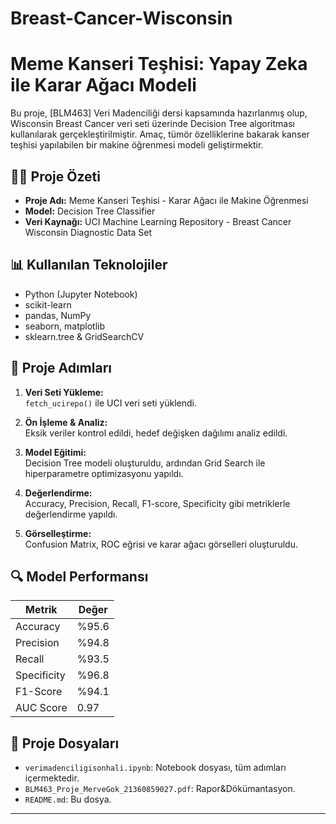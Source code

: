 # Breast-Cancer-Wisconsin
# Meme Kanseri Teşhisi: Yapay Zeka ile Karar Ağacı Modeli

Bu proje, [BLM463] Veri Madenciliği dersi kapsamında hazırlanmış olup, Wisconsin Breast Cancer veri seti üzerinde Decision Tree algoritması kullanılarak gerçekleştirilmiştir. Amaç, tümör özelliklerine bakarak kanser teşhisi yapılabilen bir makine öğrenmesi modeli geliştirmektir.

## 👩‍⚕️ Proje Özeti

- **Proje Adı:** Meme Kanseri Teşhisi - Karar Ağacı ile Makine Öğrenmesi
- **Model:** Decision Tree Classifier
- **Veri Kaynağı:** UCI Machine Learning Repository - Breast Cancer Wisconsin Diagnostic Data Set

## 📊 Kullanılan Teknolojiler

- Python (Jupyter Notebook)
- scikit-learn
- pandas, NumPy
- seaborn, matplotlib
- sklearn.tree & GridSearchCV

## 🔬 Proje Adımları

1. **Veri Seti Yükleme:**  
   `fetch_ucirepo()` ile UCI veri seti yüklendi.

2. **Ön İşleme & Analiz:**  
   Eksik veriler kontrol edildi, hedef değişken dağılımı analiz edildi.

3. **Model Eğitimi:**  
   Decision Tree modeli oluşturuldu, ardından Grid Search ile hiperparametre optimizasyonu yapıldı.

4. **Değerlendirme:**  
   Accuracy, Precision, Recall, F1-score, Specificity gibi metriklerle değerlendirme yapıldı.

5. **Görselleştirme:**  
   Confusion Matrix, ROC eğrisi ve karar ağacı görselleri oluşturuldu.

## 🔍 Model Performansı

| Metrik        | Değer  |
|---------------|--------|
| Accuracy      | %95.6  |
| Precision     | %94.8  |
| Recall        | %93.5  |
| Specificity   | %96.8  |
| F1-Score      | %94.1  |
| AUC Score     | 0.97   |

## 📁 Proje Dosyaları

- `verimadenciligisonhali.ipynb`: Notebook dosyası, tüm adımları içermektedir.
- `BLM463_Proje_MerveGok_21360859027.pdf`: Rapor&Dökümantasyon.
- `README.md`: Bu dosya.




---

